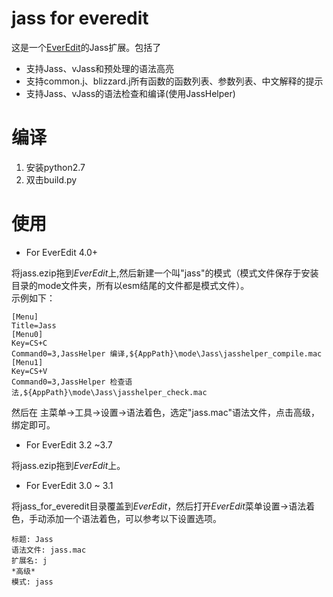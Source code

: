 jass for everedit
=================

这是一个[EverEdit](http://www.everedit.net/  "EverEdit official site.")的Jass扩展。包括了


* 支持Jass、vJass和预处理的语法高亮
* 支持common.j、blizzard.j所有函数的函数列表、参数列表、中文解释的提示
* 支持Jass、vJass的语法检查和编译(使用JassHelper)


编译
====

1. 安装python2.7
2. 双击build.py

使用
====
* For EverEdit 4.0+

将jass.ezip拖到*EverEdit*上,然后新建一个叫"jass"的模式（模式文件保存于安装目录的mode文件夹，所有以esm结尾的文件都是模式文件）。  
示例如下：  
```
[Menu]
Title=Jass
[Menu0]
Key=CS+C
Command0=3,JassHelper 编译,${AppPath}\mode\Jass\jasshelper_compile.mac
[Menu1]
Key=CS+V
Command0=3,JassHelper 检查语法,${AppPath}\mode\Jass\jasshelper_check.mac
```
然后在 主菜单→工具→设置→语法着色，选定"jass.mac"语法文件，点击高级，绑定即可。

* For EverEdit 3.2 ~3.7

将jass.ezip拖到*EverEdit*上。

* For EverEdit 3.0 ~ 3.1

将jass_for_everedit目录覆盖到*EverEdit*，然后打开*EverEdit*菜单设置->语法着色，手动添加一个语法着色，可以参考以下设置选项。

```
标题: Jass
语法文件: jass.mac
扩展名: j
*高级*
模式: jass
```
